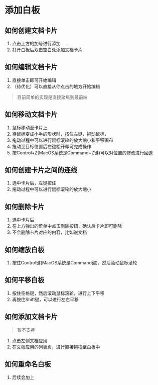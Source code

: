 # 添加白板

## 如何创建文档卡片
1. 点击上方的加号进行添加
2. 打开白板后双击空白处添加文档卡片

## 如何编辑文档卡片
1. 直接单击即可开始编辑
2. （待优化）可以直接从你点击的地方开始编辑
> 目前简单的实现是直接聚焦到最前端

## 如何移动文档卡片
1. 鼠标移动至卡片上
2. 待鼠标变成小手的形状时，按住左键，拖动鼠标，
3. 拖动过程中可以进行鼠标滚轮的放大缩小和平移画布
4. 拖动至目标位置后左键松开即可完成操作
5. 按Control+Z(MacOS系统是Command+Z键)可以对位置的修改进行回退

## 如何创建卡片之间的连线
1. 选中卡片后，左键按住
2. 拖动过程中可以进行鼠标滚轮的放大缩小

## 如何删除卡片
1. 选中卡片后
2. 在上方弹出的菜单中点击删除按钮，确认后卡片即可删除
3. 不会删除卡片对应的内容，比如说文档

## 如何缩放白板
1. 按住Control键(MacOS系统是Command键)，然后滚动鼠标滚轮

## 如何平移白板
1. 按住空格键，然后滚动鼠标滚轮，进行上下平移
2. 再按住Shift键，可以进行左右平移

## 如何添加文档卡片
> 暂不支持
1. 点击左侧文档应用
2. 在文档应用的列表页，进行直接拖拽至白板中

## 如何重命名白板
1. 后续会加上
